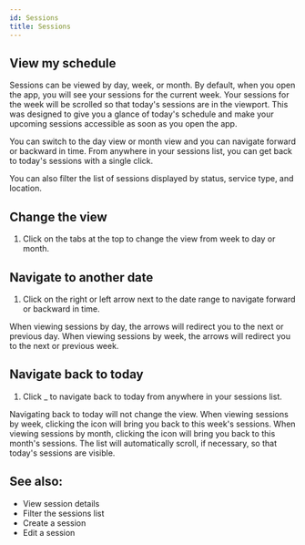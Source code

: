 ```yaml
---
id: Sessions
title: Sessions
---
```

## View my schedule

Sessions can be viewed by day, week, or month. By default, when you open the app, you will see your sessions for the current week. Your sessions for the week will be scrolled so that today's sessions are in the viewport. This was designed to give you a glance of today's schedule and make your upcoming sessions accessible as soon as you open the app.

You can switch to the day view or month view and you can navigate forward or backward in time. From anywhere in your sessions list, you can get back to today's sessions with a single click.

You can also filter the list of sessions displayed by status, service type, and location.

## Change the view

1. Click on the tabs at the top to change the view from week to day or month.

## Navigate to another date

1. Click on the right or left arrow next to the date range to navigate forward or backward in time.

When viewing sessions by day, the arrows will redirect you to the next or previous day. When viewing sessions by week, the arrows will redirect you to the next or previous week.

## Navigate back to today

1. Click \_ to navigate back to today from anywhere in your sessions list.

Navigating back to today will not change the view. When viewing sessions by week, clicking the icon will bring you back to this week's sessions. When viewing sessions by month, clicking the icon will bring you back to this month's sessions. The list will automatically scroll, if necessary, so that today's sessions are visible.

## See also:

- View session details
- Filter the sessions list
- Create a session
- Edit a session